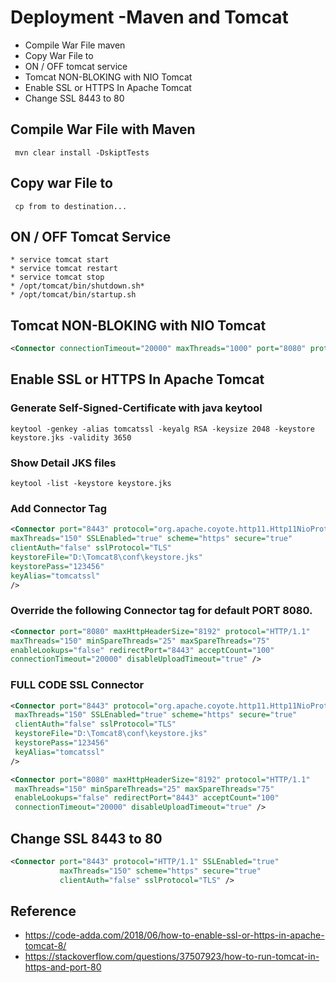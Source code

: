 # Deployment -Maven and Tomcat
* Compile War File maven
* Copy War File to <TomcatWebapp>
* ON / OFF tomcat service
* Tomcat NON-BLOKING with NIO Tomcat
* Enable SSL or HTTPS In Apache Tomcat
* Change SSL 8443 to 80

## Compile War File with Maven
```command
 mvn clear install -DskiptTests
```

## Copy war File to <TomcatWebapp>
```command
 cp from to destination...
```

## ON / OFF Tomcat Service
```command
* service tomcat start
* service tomcat restart
* service tomcat stop
* /opt/tomcat/bin/shutdown.sh* 
* /opt/tomcat/bin/startup.sh
```

## Tomcat NON-BLOKING with NIO Tomcat
```xml
<Connector connectionTimeout="20000" maxThreads="1000" port="8080" protocol="org.apache.coyote.http11.Http11NioProtocol" redirectPort="8443"/>
```

## Enable SSL or HTTPS In Apache Tomcat 
### Generate Self-Signed-Certificate with java keytool
```command
keytool -genkey -alias tomcatssl -keyalg RSA -keysize 2048 -keystore keystore.jks -validity 3650
```

### Show Detail JKS files
```command
keytool -list -keystore keystore.jks
```

### Add Connector Tag
```xml
<Connector port="8443" protocol="org.apache.coyote.http11.Http11NioProtocol"
maxThreads="150" SSLEnabled="true" scheme="https" secure="true"
clientAuth="false" sslProtocol="TLS"
keystoreFile="D:\Tomcat8\conf\keystore.jks"
keystorePass="123456"
keyAlias="tomcatssl"
/>
```

### Override the following Connector tag for default PORT 8080.
```xml
<Connector port="8080" maxHttpHeaderSize="8192" protocol="HTTP/1.1"
maxThreads="150" minSpareThreads="25" maxSpareThreads="75"
enableLookups="false" redirectPort="8443" acceptCount="100"
connectionTimeout="20000" disableUploadTimeout="true" />
```

### FULL CODE SSL Connector
```xml
<Connector port="8443" protocol="org.apache.coyote.http11.Http11NioProtocol"
 maxThreads="150" SSLEnabled="true" scheme="https" secure="true"
 clientAuth="false" sslProtocol="TLS"
 keystoreFile="D:\Tomcat8\conf\keystore.jks"
 keystorePass="123456"
 keyAlias="tomcatssl"
/>

<Connector port="8080" maxHttpHeaderSize="8192" protocol="HTTP/1.1"
 maxThreads="150" minSpareThreads="25" maxSpareThreads="75"
 enableLookups="false" redirectPort="8443" acceptCount="100"
 connectionTimeout="20000" disableUploadTimeout="true" />
```

## Change SSL 8443 to 80
```xml
<Connector port="8443" protocol="HTTP/1.1" SSLEnabled="true"
           maxThreads="150" scheme="https" secure="true"
           clientAuth="false" sslProtocol="TLS" />
```

## Reference
* https://code-adda.com/2018/06/how-to-enable-ssl-or-https-in-apache-tomcat-8/
* https://stackoverflow.com/questions/37507923/how-to-run-tomcat-in-https-and-port-80

